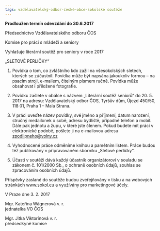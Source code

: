 ```yaml
---
tags: vzdělavatelský-odbor-české-obce-sokolské soutěže
---
```


**Prodloužen termín odevzdání do 30.6.2017**

Předsednictvo Vzdělavatelského odboru ČOS

Komise pro práci s mládeží a seniory

Vyhlašuje literární soutěž pro seniory v roce 2017

„SLETOVÉ PERLIČKY“

1. Povídka o tom, co zvláštního kdo zažil na všesokolských sletech, kterých se zúčastnil.
Povídka může být napsána jakoukoliv formou – na psacím stroji, e-mailem, čitelným písmem
ručně. Povídka může obsahovat i přiložené fotografie.

2. Povídku zašlete v obálce s názvem „Literární soutěž seniorů“ do 20. 5. 2017 na adresu:
 Vzdělavatelský odbor ČOS, Tyršův dům, Újezd 450/50, 118 01, Praha 1 – Mala Strana.

3. V práci uveďte název povídky, své jméno a příjmení, datum narození, stručný medailonek o
sobě, adresu bydliště, případně telefon a mobil. Dále pak jednotu a župu, v které jste členem.
Pokud budete mít práci v elektronické podobě, pošlete ji na e-mailovou adresu
zpodlipneho@volny.cz

4. Vyhodnocené práce odměníme knihou a pamětním listem. Práce budou též publikovány
v připravovaném sborníku „Sletové perličky“.

5. Účastí v soutěži dává každý účastník organizátorovi v souladu se zákonem č. 101/2000
Sb., o ochraně osobních údajů, souhlas se zpracováním osobních údajů. 

Příspěvky zaslané do
soutěže budou zveřejňovány v tisku a na webových stránkách www.sokol.eu a využívány pro
marketingové účely.

V Praze dne 3. 2. 2017

Mgr. Kateřina Wágnerová v. r.  
jednatelka VO ČOS

Mgr. Jitka Viktorínová v. r.  
předsedkyně komise